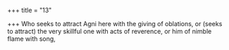 +++
title = "13"

+++
Who seeks to attract Agni here with the giving of oblations, or (seeks to  attract) the very skillful one with acts of reverence,
or him of nimble flame with song,